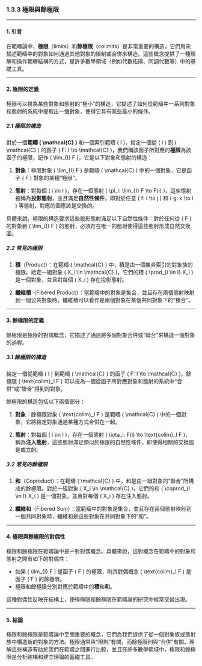 ### 1.3.3 極限與餘極限

---

#### 1. 引言

在範疇論中，**極限**（limits）和**餘極限**（colimits）是非常重要的構造，它們用來描述範疇中的對象如何通過其他對象的限制或合併來構造。這些概念提供了一種理解和操作範疇結構的方式，是許多數學領域（例如代數拓撲、同調代數等）中的基礎工具。

---

#### 2. 極限的定義

極限可以視為某些對象和態射的“極小”的構造，它描述了如何從範疇中一系列對象和態射的系統中提取出一個對象，使得它具有某些最小的條件。

##### 2.1 極限的構造

對於一個**範疇 \( \mathcal{C} \)** 和一個索引範疇 \( I \)，給定一個從 \( I \) 到 \( \mathcal{C} \) 的函子 \( F: I \to \mathcal{C} \)，我們稱該函子所對應的**極限**為該函子的極限，記作 \( \lim_{I} F \)，它是以下對象和態射的構造：

1. **對象**：極限對象 \( \lim_{I} F \) 是範疇 \( \mathcal{C} \) 中的一個對象，它是函子 \( F \) 對象的某種“極限”。
   
2. **態射**：對每個 \( i \in I \)，存在一個態射 \( \pi_i: \lim_{I} F \to F(i) \)，這些態射被稱為**投影態射**，並且滿足**自然性條件**，即對於任意 \( f: i \to j \) 和 \( g: k \to i \) 等態射，對應的圖應該是交換的。

具體來說，極限的構造要求這些投影態射滿足以下自然性條件：對於任何從 \( F \) 的對象到 \( \lim_{I} F \) 的態射，必須存在唯一的態射使得這些態射形成自然交換圖。

##### 2.2 常見的極限

1. **積**（Product）：在範疇 \( \mathcal{C} \) 中，積是由一個集合索引的對象族的極限。給定一組對象 \( X_i \in \mathcal{C} \)，它們的積 \( \prod_{i \in I} X_i \) 是一個對象，並且對每個 \( X_i \) 存在投影態射。

2. **纖維積**（Fibered Product）：當範疇中的對象是集合，並且存在兩個態射映射到一個公共對象時，纖維積可以看作是兩個對象在某個共同對象下的“積合”。

---

#### 3. 餘極限的定義

餘極限是極限的對偶概念，它描述了通過將多個對象合併或“聯合”來構造一個對象的過程。

##### 3.1 餘極限的構造

給定一個從範疇 \( I \) 到範疇 \( \mathcal{C} \) 的函子 \( F: I \to \mathcal{C} \)，餘極限 \( \text{colim}_I F \) 可以視為一個從函子所對應對象和態射的系統中“合併”或“聯合”得到的對象。

餘極限的構造包括以下兩個部分：

1. **對象**：餘極限對象 \( \text{colim}_I F \) 是範疇 \( \mathcal{C} \) 中的一個對象，它將給定對象通過某種方式合併在一起。
   
2. **態射**：對每個 \( i \in I \)，存在一個態射 \( \iota_i: F(i) \to \text{colim}_I F \)，稱為**注入態射**，這些態射滿足類似於極限的自然性條件，即使得相關的交換圖是成立的。

##### 3.2 常見的餘極限

1. **和**（Coproduct）：在範疇 \( \mathcal{C} \) 中，和是由一組對象的“聯合”所構成的餘極限。對於一組對象 \( X_i \in \mathcal{C} \)，它們的和 \( \coprod_{i \in I} X_i \) 是一個對象，並且對每個 \( X_i \) 存在注入態射。

2. **纖維和**（Fibered Sum）：當範疇中的對象是集合，並且存在兩個態射映射到一個共同對象時，纖維和是這些對象在共同對象下的“和”。

---

#### 4. 極限與餘極限的對偶性

極限和餘極限在範疇論中是一對對偶概念。具體來說，這對概念在範疇中的對象和態射之間有如下的對偶性：

- 如果 \( \lim_{I} F \) 是函子 \( F \) 的極限，則其對偶概念 \( \text{colim}_I F \) 是函子 \( F \) 的餘極限。
- 極限和餘極限分別對應於範疇中的**積**和**和**。
  
這種對偶性反映在結構上，使得極限和餘極限在範疇論的研究中經常交替出現。

---

#### 5. 結論

極限和餘極限是範疇論中至關重要的概念，它們為我們提供了從一個對象族或態射族中構造新的對象的方法。極限通常與“限制”有關，而餘極限則與“合併”有關。理解這些構造有助於我們在範疇之間進行比較，並且在許多數學領域中，極限和餘極限是分析結構和建立理論的基礎工具。